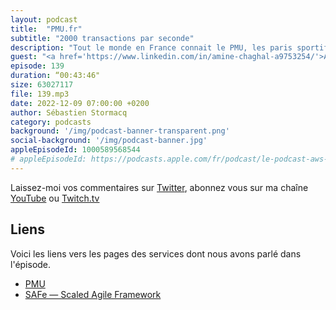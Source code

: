 ```yaml
---
layout: podcast
title:  "PMU.fr"
subtitle: "2000 transactions par seconde"
description: "Tout le monde en France connait le PMU, les paris sportifs. Aujourd'hui ces paris se font de plus en plus souvent en ligne. Il y a trois ans, PMU a decidé de moderniser ses applications. Il sont partis d'une page blanche et ont choisi de déployer sur le cloud AWS. Comme à mon habitude, nous avons parlé à la fois des aspects techniques de l'architecture en serverless, de CloudFront, WAF etc. mais nous parlons aussi des aspects humains: comment le PMU a formé et monté en puissance son équipe sur les technologies cloud. Les aspects FinOps ne sont pas oubliés, quels sont les cas où une instance EC2 coûte moins cher que que des appels de fonctions Lambda. PMU lève le voile sur son architecture orientée microservices avec Java, SpringBoot, Quarkus en back et React / React Natif en front."
guest: "<a href='https://www.linkedin.com/in/amine-chaghal-a9753254/'>Amine Chaghal</a>, Architect Infrastructure - Lead DevOps, PMU et <a href='https://www.linkedin.com/in/anthonyhyvert/'>Anthony Hyvert</a>, Lead Architect, PMU"
episode: 139
duration: “00:43:46"
size: 63027117
file: 139.mp3
date: 2022-12-09 07:00:00 +0200
author: Sébastien Stormacq
category: podcasts
background: '/img/podcast-banner-transparent.png'
social-background: '/img/podcast-banner.jpg'
appleEpisodeId: 1000589568544
# appleEpisodeId: https://podcasts.apple.com/fr/podcast/le-podcast-aws-en-français/id1452118442
---
```


Laissez-moi vos commentaires sur [Twitter](https://twitter.com/sebsto), abonnez vous sur ma chaîne [YouTube](https://www.youtube.com/sebsto) ou [Twitch.tv](https://www.twitch.tv/sebAWS)

## Liens

Voici les liens vers les pages des services dont nous avons parlé dans l'épisode.

- [PMU](https://www.pmu.fr)
- [SAFe — Scaled Agile Framework](https://scaledagile.com/what-is-safe/)
